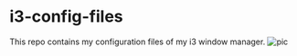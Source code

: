 # i3-config-files
This repo contains my configuration files of my i3 window manager.
![pic](https://gitlab.com/enriquefg/periodfiles/raw/master/pic/main.png)
